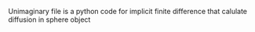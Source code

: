Unimaginary file is a python code for implicit finite difference that calulate diffusion in sphere object
